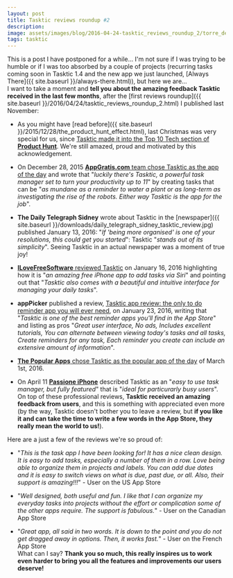 ```yaml
---
layout: post
title: Tasktic reviews roundup #2
description:
image: assets/images/blog/2016-04-24-tasktic_reviews_roundup_2/torre_del_mare.jpg
tags: tasktic
---
```

This is a post I have postponed for a while... I'm not sure if I was trying to be humble or if I was too absorbed by a couple of projects (recurring tasks coming soon in Tasktic 1.4 and the new app we just launched, [Always There]({{ site.baseurl }}/always-there.html)), but here we are...\
I want to take a moment and **tell you about the amazing feedback Tasktic received in the last few months**, after the [first reviews roundup]({{ site.baseurl }}/2016/04/24/tasktic_reviews_roundup_2.html) I published last November:

-   As you might have [read before]({{ site.baseurl }}/2015/12/28/the_product_hunt_effect.html), last Christmas was very special for us, since [Tasktic made it into the Top 10 Tech section of ](https://www.producthunt.com/tech/tasktic)**[Product Hunt](https://www.producthunt.com/tech/tasktic)**. We're still amazed, proud and motivated by this acknowledgement.

-   On December 28, 2015 [**AppGratis.com** team chose Tasktic as the app of the day](https://appgratis.com/en-be/2015/12/28/tasktic) and wrote that "*luckily there's Tasktic, a powerful task manager set to turn your productivity up to 11*" by creating tasks that can be "*as mundane as a reminder to water a plant or as long-term as investigating the rise of the robots. Either way Tasktic is the app for the job*".

-   **The Daily Telegraph Sidney** wrote about Tasktic in the [newspaper]({{ site.baseurl }}/downloads/daily_telegraph_sidney_tasktic_review.jpg) published January 13, 2016: "*If 'being more organised' is one of your resolutions, this could get you started*": Tasktic "*stands out of its simplicity*". Seeing Tasktic in an actual newspaper was a moment of true joy!

-   [**ILoveFreeSoftware** reviewed Tasktic](http://www.ilovefreesoftware.com/16/iphone/iphone-task-manager-app-add-tasks-via-siri-tasktic.html) on January 16, 2016 highlighting how it is "*an amazing free iPhone app to add tasks via Siri*" and pointing out that "*Tasktic also comes with a beautiful and intuitive interface for managing your daily tasks*".

-   **appPicker** published a review, [Tasktic app review: the only to do reminder app you will ever need](http://www.apppicker.com/reviews/26988/tasktic-app-review), on January 23, 2016, writing that "*Tasktic is one of the best reminder apps you'll find in the App Store*" and listing as pros "*Great user interface, No ads, Includes excellent tutorials, You can alternate between viewing today's tasks and all tasks, Create reminders for any task, Each reminder you create can include an extensive amount of information*".

-   [**The Popular Apps** chose Tasktic as the popular app of the day](http://www.thepopularapps.com/apps/tasktic-8211-manage-your-tasks-not-a-task-manager) of March 1st, 2016.

-   On April 11 [**Passione iPhone**](http://www.passioneiphone.it/tasktic-un-task-manager-semplice-ma-completo-gratis-su-iphone-e-ipad/) described Tasktic as an "*easy to use task manager, but fully featured*" that is "*ideal for particurarly busy users*".\
On top of these professional reviews, **Tasktic received an amazing feedback from users**, and this is something with appreciated even more (by the way, Tasktic doesn't bother you to leave a review, but **if you like it and can take the time to write a few words in the App Store, they really mean the world to us!**).

Here are a just a few of the reviews we're so proud of:

-   "*This is the task app I have been looking for! It has a nice clean design. It is easy to add tasks, especially a number of them in a row. Love being able to organize them in projects and labels. You can add due dates and it is easy to switch views on what is due, past due, or all. Also, their support is amazing!!!*" - User on the US App Store

-   "*Well designed, both useful and fun. I like that I can organize my everyday tasks into projects without the effort or complication some of the other apps require. The support is fabulous.*" - User on the Canadian App Store

-   "*Great app, all said in two words. It is down to the point and you do not get dragged away in options. Then, it works fast.*" - User on the French App Store\
What can I say? **Thank you so much, this really inspires us to work even harder to bring you all the features and improvements our users deserve!**